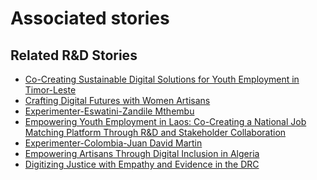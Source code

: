 # Associated stories

<!-- !!DO NOT REMOVE!! start autogenerated hyperlinks -->
## Related R&D Stories
- [Co-Creating Sustainable Digital Solutions for Youth Employment in Timor-Leste](/stories/?doc=Explorers_TLS)
- [Crafting Digital Futures with Women Artisans](/stories/?doc=Explorers_GHA)
- [Experimenter-Eswatini-Zandile Mthembu](/stories/?doc=Experimenters_SWY)
- [Empowering Youth Employment in Laos: Co-Creating a National Job Matching Platform Through R&D and Stakeholder Collaboration](/stories/?doc=Explorers_LAO)
- [Experimenter-Colombia-Juan David Martin](/stories/?doc=Experimenters_COL)
- [Empowering Artisans Through Digital Inclusion in Algeria](/stories/?doc=Explorers_DZA)
- [Digitizing Justice with Empathy and Evidence in the DRC](/stories/?doc=Explorers_COD)
<!-- !!DO NOT REMOVE!! end autogenerated hyperlinks -->